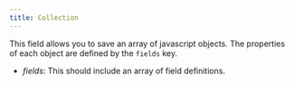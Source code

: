 ```yaml
---
title: Collection
---
```

This field allows you to save an array of javascript objects. The properties of each object are defined by the `fields` key. 

- *fields*: This should include an array of field definitions.
